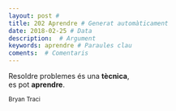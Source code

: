 ```yaml
---
layout: post #
title: 202 Aprendre # Generat automàticament
date: 2018-02-25 # Data
description:  # Argument
keywords: aprendre # Paraules clau
coments:  # Comentaris
---
```


Resoldre problemes és una **tècnica**, <br />
es pot **aprendre**. <br />

<small>Bryan Traci</small>
